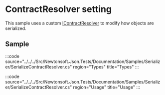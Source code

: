 ﻿# ContractResolver setting

This sample uses a custom [IContractResolver](/api/newtonsoft/json/serialization/icontractresolver/) to modify how objects are serialized.

## Sample

:::code source="../../../Src/Newtonsoft.Json.Tests/Documentation/Samples/Serializer/SerializeContractResolver.cs" region="Types" title="Types" :::

:::code source="../../../Src/Newtonsoft.Json.Tests/Documentation/Samples/Serializer/SerializeContractResolver.cs" region="Usage" title="Usage" :::
